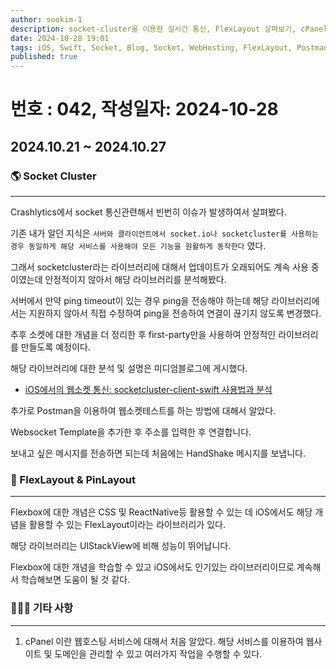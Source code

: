 ```yaml
---
author: sookim-1
description: socket-cluster을 이용한 실시간 통신, FlexLayout 살펴보기, cPanel에 대한 소개
date: 2024-10-28 19:01
tags: iOS, Swift, Socket, Blog, Socket, WebHosting, FlexLayout, Postman
published: true
---
```

# 번호 : 042, 작성일자: 2024-10-28
## 2024.10.21 ~ 2024.10.27
### 🌎 Socket Cluster

---

Crashlytics에서 socket 통신관련해서 빈번히 이슈가 발생하여서 살펴봤다.

기존 내가 알던 지식은 `서버와 클라이언트에서 socket.io나 socketcluster를 사용하는 경우 동일하게 해당 서비스를 사용해야 모든 기능을 원활하게 동작한다` 였다.

그래서 socketcluster라는 라이브러리에 대해서 업데이트가 오래되어도 계속 사용 중이였는데 안정적이지 않아서 해당 라이브러리를 분석해봤다.

서버에서 만약 ping timeout이 있는 경우 ping을 전송해야 하는데 해당 라이브러리에서는 지원하지 않아서 직접 수정하여 ping을 전송하여 연결이 끊기지 않도록 변경했다.

추후 소켓에 대한 개념을 더 정리한 후 first-party만을 사용하여 안정적인 라이브러리를 만들도록 예정이다.

해당 라이브러리에 대한 분석 및 설명은 미디엄블로그에 게시했다.

- [iOS에서의 웹소켓 통신: socketcluster-client-swift 사용법과 분석]([https://medium.com/@sookim-1/ios에서의-웹소켓-통신-socketcluster-client-swift-사용법과-분석-1823b58babc5](https://medium.com/@sookim-1/ios%EC%97%90%EC%84%9C%EC%9D%98-%EC%9B%B9%EC%86%8C%EC%BC%93-%ED%86%B5%EC%8B%A0-socketcluster-client-swift-%EC%82%AC%EC%9A%A9%EB%B2%95%EA%B3%BC-%EB%B6%84%EC%84%9D-1823b58babc5))

추가로 Postman을 이용하여 웹소켓테스트를 하는 방법에 대해서 알았다.

Websocket Template을 추가한 후 주소를 입력한 후 연결합니다.

보내고 싶은 메시지를 전송하면 되는데 처음에는 HandShake 메시지를 보냅니다.

### 🌈 FlexLayout & PinLayout

---

Flexbox에 대한 개념은 CSS 및 ReactNative등 활용할 수 있는 데 iOS에서도 해당 개념을 활용할 수 있는 FlexLayout이라는 라이브러리가 있다. 

해당 라이브러리는 UIStackView에 비해 성능이 뛰어납니다.

Flexbox에 대한 개념을 학습할 수 있고 iOS에서도 인기있는 라이브러리이므로 계속해서 학습해보면 도움이 될 것 같다.

### 🙋🏻‍♂️ 기타 사항

---

1. cPanel 이란 웹호스팅 서비스에 대해서 처음 알았다. 해당 서비스를 이용하여 웹사이트 및 도메인을 관리할 수 있고 여러가지 작업을 수행할 수 있다.
